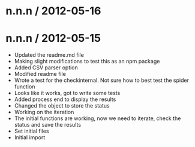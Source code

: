 
n.n.n / 2012-05-16 
==================



n.n.n / 2012-05-15 
==================

  * Updated the readme.md file
  * Making slight modifications to test this as an npm package
  * Added CSV parser option
  * Modified readme file
  * Wrote a test for the checkinternal. Not sure how to best test the spider function
  * Looks like it works, got to write some tests
  * Added process end to display the results
  * Changed the object to store the status
  * Working on the iteration
  * The initial functions are working, now we need to iterate, check the status and save the results
  * Set initial files
  * Initial import
